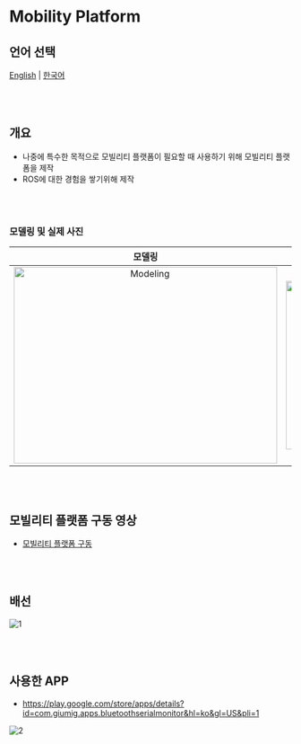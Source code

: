 # Mobility Platform

## 언어 선택

[English](README.md) | [한국어](README_KR.md)

<br><br>

## 개요
- 나중에 특수한 목적으로 모빌리티 플랫폼이 필요할 때 사용하기 위해 모빌리티 플랫폼을 제작
- ROS에 대한 경험을 쌓기위해 제작

<br><br>

### 모델링 및 실제 사진

<div align="center">

  | 모델링 | 실제 |
  |:---:|:---:|
  | <img src="https://github.com/user-attachments/assets/20794281-a5e7-44e3-a253-2690546f93b8" width="470px" height="350px" alt="Modeling"> | <img src="https://github.com/user-attachments/assets/d027d3e9-eccb-451f-8058-05fac14c0bb8" width="300px" height="300px" alt="Installation"> |

</div>

<br><br>

## 모빌리티 플랫폼 구동 영상
- [모빌리티 플랫폼 구동](https://youtube.com/shorts/J9ntZ2a7qIg?feature=share)

<br><br>

## 배선
![1](https://user-images.githubusercontent.com/57317636/209282573-1e2cab96-3a95-442c-893d-c2920c166bc0.png)

<br><br>

## 사용한 APP

- https://play.google.com/store/apps/details?id=com.giumig.apps.bluetoothserialmonitor&hl=ko&gl=US&pli=1

![2](https://user-images.githubusercontent.com/57317636/209282827-7cf5dc71-a9af-467b-a1e2-a0343d721d19.png)


